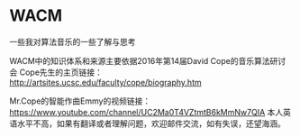 # WACM
一些我对算法音乐的一些了解与思考

WACM中的知识体系和来源主要依据2016年第14届David Cope的音乐算法研讨会
Cope先生的主页链接：http://artsites.ucsc.edu/faculty/cope/biography.htm

Mr.Cope的智能作曲Emmy的视频链接：https://www.youtube.com/channel/UC2Ma0T4VZtmtB6kMmNw7QIA
本人英语水平不高，如果有翻译或者理解问题，欢迎邮件交流，如有失误，还望海涵。
